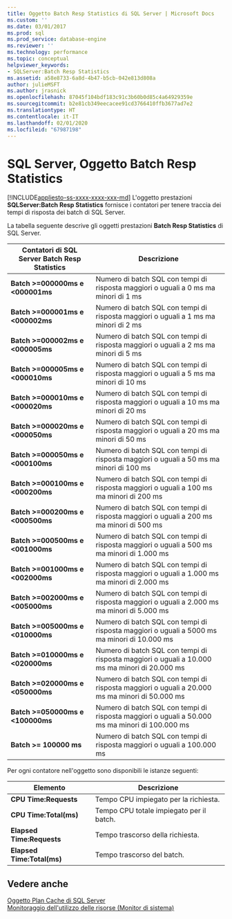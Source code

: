 ```yaml
---
title: Oggetto Batch Resp Statistics di SQL Server | Microsoft Docs
ms.custom: ''
ms.date: 03/01/2017
ms.prod: sql
ms.prod_service: database-engine
ms.reviewer: ''
ms.technology: performance
ms.topic: conceptual
helpviewer_keywords:
- SQLServer:Batch Resp Statistics
ms.assetid: a58e8733-6a8d-4b47-b5cb-042e813d808a
author: julieMSFT
ms.author: jrasnick
ms.openlocfilehash: 87045f104bdf183c91c3b60b0d85c4a64929359e
ms.sourcegitcommit: b2e81cb349eecacee91cd3766410ffb3677ad7e2
ms.translationtype: HT
ms.contentlocale: it-IT
ms.lasthandoff: 02/01/2020
ms.locfileid: "67987198"
---
```

# <a name="sql-server-batch-resp-statistics-object"></a>SQL Server, Oggetto Batch Resp Statistics
[!INCLUDE[appliesto-ss-xxxx-xxxx-xxx-md](../../includes/appliesto-ss-xxxx-xxxx-xxx-md.md)]
L'oggetto prestazioni **SQLServer:Batch Resp Statistics** fornisce i contatori per tenere traccia dei tempi di risposta dei batch di SQL Server.

La tabella seguente descrive gli oggetti prestazioni **Batch Resp Statistics** di SQL Server.


|**Contatori di SQL Server Batch Resp Statistics**|Descrizione|  
|-------------|-----------------|  
|**Batch >=000000ms e \<000001ms**|Numero di batch SQL con tempi di risposta maggiori o uguali a 0 ms ma minori di 1 ms|
|**Batch >=000001ms e \<000002ms**|Numero di batch SQL con tempi di risposta maggiori o uguali a 1 ms ma minori di 2 ms|
|**Batch >=000002ms e \<000005ms**|Numero di batch SQL con tempi di risposta maggiori o uguali a 2 ms ma minori di 5 ms|
|**Batch >=000005ms e \<000010ms**|Numero di batch SQL con tempi di risposta maggiori o uguali a 5 ms ma minori di 10 ms|
|**Batch >=000010ms e \<000020ms**|Numero di batch SQL con tempi di risposta maggiori o uguali a 10 ms ma minori di 20 ms|
|**Batch >=000020ms e \<000050ms**|Numero di batch SQL con tempi di risposta maggiori o uguali a 20 ms ma minori di 50 ms|
|**Batch >=000050ms e \<000100ms**|Numero di batch SQL con tempi di risposta maggiori o uguali a 50 ms ma minori di 100 ms|
|**Batch >=000100ms e \<000200ms**|Numero di batch SQL con tempi di risposta maggiori o uguali a 100 ms ma minori di 200 ms|
|**Batch >=000200ms e \<000500ms**|Numero di batch SQL con tempi di risposta maggiori o uguali a 200 ms ma minori di 500 ms|
|**Batch >=000500ms e \<001000ms**|Numero di batch SQL con tempi di risposta maggiori o uguali a 500 ms ma minori di 1.000 ms|
|**Batch >=001000ms e \<002000ms**|Numero di batch SQL con tempi di risposta maggiori o uguali a 1.000 ms ma minori di 2.000 ms|
|**Batch >=002000ms e \<005000ms**|Numero di batch SQL con tempi di risposta maggiori o uguali a 2.000 ms ma minori di 5.000 ms|
|**Batch >=005000ms e \<010000ms**|Numero di batch SQL con tempi di risposta maggiori o uguali a 5000 ms ma minori di 10.000 ms|
|**Batch >=010000ms e \<020000ms**|Numero di batch SQL con tempi di risposta maggiori o uguali a 10.000 ms ma minori di 20.000 ms|
|**Batch >=020000ms e \<050000ms**|Numero di batch SQL con tempi di risposta maggiori o uguali a 20.000 ms ma minori di 50.000 ms|
|**Batch >=050000ms e \<100000ms**|Numero di batch SQL con tempi di risposta maggiori o uguali a 50.000 ms ma minori di 100.000 ms| 
|**Batch >= 100000 ms**|Numero di batch SQL con tempi di risposta maggiori o uguali a 100.000 ms| 

Per ogni contatore nell'oggetto sono disponibili le istanze seguenti:  
  
|Elemento|Descrizione|  
|----------|-----------------|  
|**CPU Time:Requests**|Tempo CPU impiegato per la richiesta.|  
|**CPU Time:Total(ms)**|Tempo CPU totale impiegato per il batch.|  
|**Elapsed Time:Requests**|Tempo trascorso della richiesta.|  
|**Elapsed Time:Total(ms)**|Tempo trascorso del batch.|  

## <a name="see-also"></a>Vedere anche
[Oggetto Plan Cache di SQL Server](../../relational-databases/performance-monitor/sql-server-plan-cache-object.md)  
[Monitoraggio dell'utilizzo delle risorse (Monitor di sistema)](../../relational-databases/performance-monitor/monitor-resource-usage-system-monitor.md)  
